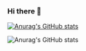 ### Hi there 👋
[![Anurag's GitHub stats](https://github-readme-stats.vercel.app/api?username=xuhongchang)](https://github.com/anuraghazra/github-readme-stats)


![Anurag's GitHub stats](https://github-readme-stats.vercel.app/api?username=xuhongchang&show_icons=true)
<!--
**xuhongchang/xuhongchang** is a ✨ _special_ ✨ repository because its `README.md` (this file) appears on your GitHub profile.

Here are some ideas to get you started:

- 🔭 I’m currently working on ...
- 🌱 I’m currently learning ...
- 👯 I’m looking to collaborate on ...
- 🤔 I’m looking for help with ...
- 💬 Ask me about ...
- 📫 How to reach me: ...
- 😄 Pronouns: ...
- ⚡ Fun fact: ...
-->
